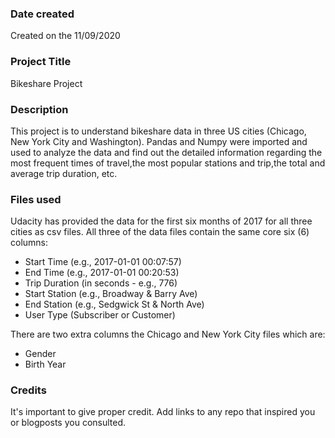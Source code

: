 ### Date created
Created on the 11/09/2020

### Project Title
Bikeshare Project

### Description

This project is to understand bikeshare data in three US cities (Chicago, New York City and Washington).
Pandas and Numpy were imported and used to analyze the data and find out the detailed information regarding the most frequent times of travel,the most popular stations and trip,the total and average trip duration, etc.

### Files used

Udacity has provided the data for the first six months of 2017 for all three cities as csv files. All three of the data files contain the same core six (6) columns:

* Start Time (e.g., 2017-01-01 00:07:57)
* End Time (e.g., 2017-01-01 00:20:53)
* Trip Duration (in seconds - e.g., 776)
* Start Station (e.g., Broadway & Barry Ave)
* End Station (e.g., Sedgwick St & North Ave)
* User Type (Subscriber or Customer)

There are two extra columns the Chicago and New York City files which are:

* Gender
* Birth Year

### Credits
It's important to give proper credit. Add links to any repo that inspired you or blogposts you consulted.

